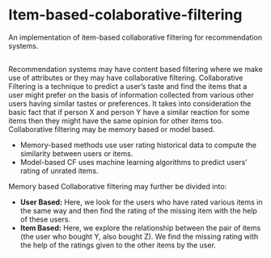 # Item-based-colaborative-filtering
An implementation of item-based collaborative filtering for recommendation systems.

## 

Recommendation systems may have content based filtering where we make use of attributes or they may have collaborative filtering. Collaborative Filtering is a technique to predict a user’s taste and find the items that a user might prefer on the basis of information collected from various other users having similar tastes or preferences. It takes into consideration the basic fact that if person X and person Y have a similar reaction for some items then they might have the same opinion for other items too. Collaborative filtering may be memory based or model based.

- Memory-based methods use user rating historical data to compute the similarity between users or items.
- Model-based CF uses machine learning algorithms to predict users’ rating of unrated items.

Memory based Collaborative filtering may further be divided into:

- **User Based:** Here, we look for the users who have rated various items in the same way and then find the rating of the missing item with the help of these users.
- **Item Based:** Here, we explore the relationship between the pair of items (the user who bought Y, also bought Z). We find the missing rating with the help of the ratings given to the other items by the user.
